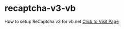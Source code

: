 # recaptcha-v3-vb
How to setup ReCaptcha v3 for vb.net
<a href="https://sarpyjr.github.io/recaptcha-v3-vb/">Click to Visit Page</a>
